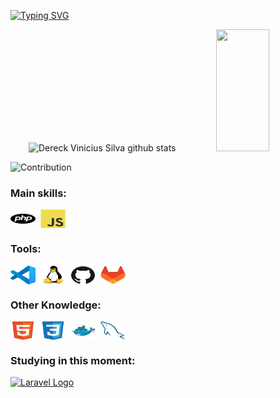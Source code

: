 [![Typing SVG](https://readme-typing-svg.herokuapp.com/?color=FFFFFF&size=35&center=true&vCenter=true&width=1000&lines=HELLO,+MY+NAME+is+Dereck+Vinicius+Silva;I'm+23+years+old;I+from+Paulínia,+SP;I+study+GTI+at+FATEC;My+focus+is;to+be+a+back-end+developer;Be+Welcome!+:%29)](https://git.io/typing-svg)

<div align="center">  
  <img width="49%" height="195px" src="https://github-readme-stats.vercel.app/api?username=DereckSilva&show_icons=true&count_private=true&hide_border=true&title_color=FFFFFF&icon_color=FFFFFF&text_color=FFFFFF&bg_color=0d1117" alt="Dereck Vinicius Silva github stats" /> 
  <img width="41%" height="195px" src="https://github-readme-stats.vercel.app/api/top-langs/?username=DereckSilva&layout=compact&hide_border=true&title_color=FFFFFF&text_color=FFFFFF&bg_color=0d1117" />
</div>

![Contribution](https://activity-graph.herokuapp.com/graph?username=DereckSilva&theme=dracula&hide_border=true&area=true)
  

### Main skills:
  <img align="center" alt="Rafa-Js" height="30" width="40" src="https://raw.githubusercontent.com/devicons/devicon/master/icons/php/php-plain.svg">&nbsp;
<img align="center" alt="Rafa-React" height="30" width="40" src="https://raw.githubusercontent.com/devicons/devicon/master/icons/javascript/javascript-original.svg">&nbsp;

### Tools:
<img align="center" alt="Rafa-React" height="30" width="40" src="https://raw.githubusercontent.com/devicons/devicon/master/icons/vscode/vscode-original.svg">&nbsp;
<img align="center" alt="Rafa-React" height="30" width="40" src="https://raw.githubusercontent.com/devicons/devicon/master/icons/linux/linux-original.svg">&nbsp;
<img align="center" alt="Rafa-React" height="30" width="40" src="https://raw.githubusercontent.com/devicons/devicon/master/icons/github/github-original.svg">&nbsp;
<img align="center" alt="Rafa-React" height="30" width="40" src="https://raw.githubusercontent.com/devicons/devicon/master/icons/gitlab/gitlab-original.svg">&nbsp;


### Other Knowledge:
<img align="center" alt="Rafa-React" height="30" width="40" src="https://raw.githubusercontent.com/devicons/devicon/master/icons/html5/html5-original.svg">&nbsp;
<img align="center" alt="Rafa-React" height="30" width="40" src="https://raw.githubusercontent.com/devicons/devicon/master/icons/css3/css3-original.svg">&nbsp;
<img align="center" alt="Rafa-React" height="30" width="40" src="https://raw.githubusercontent.com/devicons/devicon/master/icons/docker/docker-original.svg">&nbsp;
 <img align="center" alt="Rafa-React" height="30" width="40" src="https://raw.githubusercontent.com/devicons/devicon/master/icons/mysql/mysql-original.svg">
  
### Studying in this moment:
<p align="left"><a href="https://laravel.com" target="_blank"><img src="https://raw.githubusercontent.com/laravel/art/master/logo-lockup/5%20SVG/2%20CMYK/1%20Full%20Color/laravel-logolockup-cmyk-red.svg" width="150" alt="Laravel Logo"></a></p>
  
